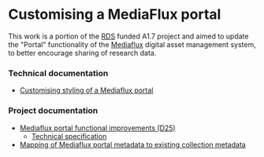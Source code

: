 
# Customising a MediaFlux portal

This work is a portion of the [RDS](http://www.rds.edu.au/)
funded A1.7 project and aimed to update the "Portal" 
functionality of the 
[Mediaflux](http://www.arcitecta.com/Products/Mediaflux) 
digital asset management system, to better encourage sharing 
of research data.


### Technical documentation

- [Customising styling of a Mediaflux portal](styles.html)


### Project documentation

- [Mediaflux portal functional improvements (D25)](MediafluxFunctionalImprovements-D25.pdf)
  - [Technical specification](MFPortalsComponentsSpec.pdf)
- [Mapping of Mediaflux portal metadata to existing collection metadata](MediafluxProvisioningMetadata-D26.pdf)
